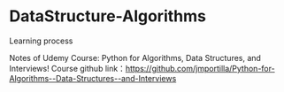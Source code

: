 # DataStructure-Algorithms
Learning process

Notes of Udemy Course: Python for Algorithms, Data Structures, and Interviews!
Course github link：https://github.com/jmportilla/Python-for-Algorithms--Data-Structures--and-Interviews
